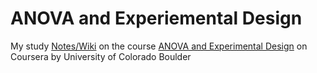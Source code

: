 # ANOVA and Experiemental Design #

My study [Notes/Wiki](https://github.com/chanchishing/Experimental-Design-and-ANOVA/wiki) on the course [ANOVA and Experimental Design](https://www.coursera.org/learn/anova-and-experimental-design/) on Coursera by University of Colorado Boulder 
